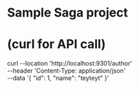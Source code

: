 # Sample Saga project

 # (curl for API call)

curl --location 'http://localhost:9301/author' \
--header 'Content-Type: application/json' \
--data '{
"id": 1,
"name": "teyteyt"
}'